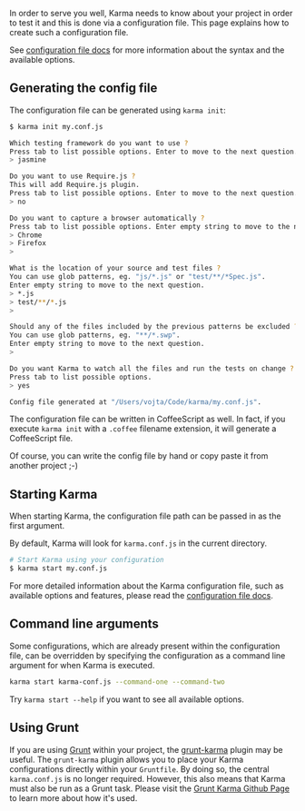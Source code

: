 In order to serve you well, Karma needs to know about your project in order to test it
and this is done via a configuration file. This page explains how to create such a configuration file.

See [configuration file docs] for more information about the syntax and the available options.

## Generating the config file

The configuration file can be generated using `karma init`:
```bash
$ karma init my.conf.js

Which testing framework do you want to use ?
Press tab to list possible options. Enter to move to the next question.
> jasmine

Do you want to use Require.js ?
This will add Require.js plugin.
Press tab to list possible options. Enter to move to the next question.
> no

Do you want to capture a browser automatically ?
Press tab to list possible options. Enter empty string to move to the next question.
> Chrome
> Firefox
>

What is the location of your source and test files ?
You can use glob patterns, eg. "js/*.js" or "test/**/*Spec.js".
Enter empty string to move to the next question.
> *.js
> test/**/*.js
>

Should any of the files included by the previous patterns be excluded ?
You can use glob patterns, eg. "**/*.swp".
Enter empty string to move to the next question.
>

Do you want Karma to watch all the files and run the tests on change ?
Press tab to list possible options.
> yes

Config file generated at "/Users/vojta/Code/karma/my.conf.js".
```

The configuration file can be written in CoffeeScript as well.
In fact, if you execute `karma init` with a `.coffee` filename extension, it will generate a CoffeeScript file.

Of course, you can write the config file by hand or copy paste it from another project ;-)

## Starting Karma
When starting Karma, the configuration file path can be passed in as the first argument.

By default, Karma will look for `karma.conf.js` in the current directory.
```bash
# Start Karma using your configuration
$ karma start my.conf.js
```

For more detailed information about the Karma configuration file, such as available options and features,
please read the [configuration file docs].

## Command line arguments
Some configurations, which are already present within the configuration file, can be overridden by specifying the configuration
as a command line argument for when Karma is executed.

```bash
karma start karma-conf.js --command-one --command-two
```

Try `karma start --help` if you want to see all available options.


## Using Grunt
If you are using <a href="http://gruntjs.com/">Grunt</a> within your project,
the [grunt-karma] plugin may be useful.
The `grunt-karma` plugin allows you to place your Karma configurations directly within your `Gruntfile`.
By doing so, the central `karma.conf.js` is no longer required. However, this also means that Karma must also be run as a Grunt task.
Please visit the [Grunt Karma Github Page](https://github.com/karma-runner/grunt-karma#running-tests) to learn more about how it's used.


[configuration file docs]: ../config/configuration-file.html
[Grunt]: http://gruntjs.com/
[grunt-karma]: https://github.com/karma-runner/grunt-karma
[grunt-karma-usage]: https://github.com/karma-runner/grunt-karma#running-tests
